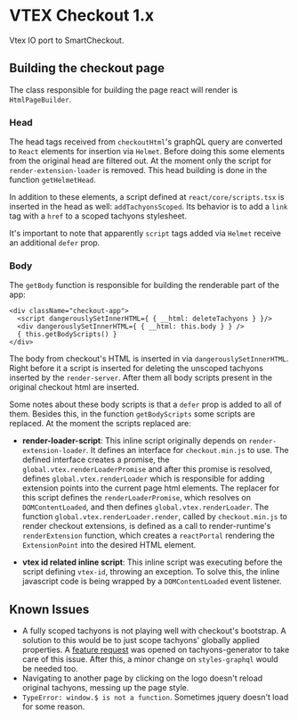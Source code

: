 # VTEX Checkout 1.x

Vtex IO port to SmartCheckout. 

## Building the checkout page

The class responsible for building the page react will render is `HtmlPageBuilder`. 

### Head

The head tags received from `checkoutHtml`'s graphQL query are converted to `React` elements for insertion via `Helmet`.
Before doing this some elements from the original head are filtered out. At the moment only the script for `render-extension-loader`
is removed. This head building is done in the function `getHelmetHead`.

In addition to these elements, a script defined at `react/core/scripts.tsx` is inserted in the head as well: `addTachyonsScoped`. 
Its behavior is to add a `link` tag with a `href` to a scoped tachyons stylesheet.

It's important to note that apparently `script` tags added via `Helmet` receive an additional `defer` prop.

### Body 

The `getBody` function is responsible for building the renderable part of the app:
```
<div className="checkout-app">
  <script dangerouslySetInnerHTML={ { __html: deleteTachyons } }/>
  <div dangerouslySetInnerHTML={ { __html: this.body } } />
  { this.getBodyScripts() }
</div>
```

The body from checkout's HTML is inserted in via `dangerouslySetInnerHTML`. Right before it a script is inserted for deleting
the unscoped tachyons inserted by the `render-server`. After them all body scripts present in the original checkout html are
inserted. 

Some notes about these body scripts is that a `defer` prop is added to all of them. Besides this, in the function `getBodyScripts`
some scripts are replaced. At the moment the scripts replaced are:

- **render-loader-script**: This inline script originally depends on `render-extension-loader`. It defines an interface for `checkout.min.js` to use.
The defined interface creates a promise, the `global.vtex.renderLoaderPromise` and after this promise is resolved, defines `global.vtex.renderLoader`
which is responsible for adding extension points into the current page html elements. The replacer for this script defines the `renderLoaderPromise`,
which resolves on `DOMContentLoaded`, and then defines `global.vtex.renderLoader`. The function `global.vtex.renderLoader.render`, called by `checkout.min.js`
to render checkout extensions, is defined as a call to render-runtime's `renderExtension` function, which creates a `reactPortal` rendering the `ExtensionPoint` into
the desired HTML element.

- **vtex id related inline script**: This inline script was executing before the script defining `vtex-id`, throwing an exception. To solve this,
the inline javascript code is being wrapped by a `DOMContentLoaded` event listener.

## Known Issues

- A fully scoped tachyons is not playing well with checkout's bootstrap. A solution to this would be to just scope tachyons' globally applied properties.
A [feature request](https://github.com/vtex/tachyons-generator/issues/20) was opened on tachyons-generator to take care of this issue. After this, a minor change on `styles-graphql` would be needed too.
- Navigating to another page by clicking on the logo doesn't reload original tachyons, messing up the page style.
- `TypeError: window.$ is not a function`. Sometimes jquery doesn't load for some reason.
